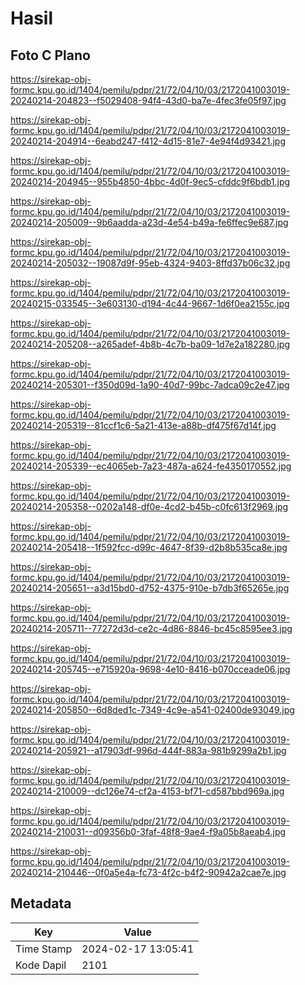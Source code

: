# Hasil

## Foto C Plano

https://sirekap-obj-formc.kpu.go.id/1404/pemilu/pdpr/21/72/04/10/03/2172041003019-20240214-204823--f5029408-94f4-43d0-ba7e-4fec3fe05f97.jpg

https://sirekap-obj-formc.kpu.go.id/1404/pemilu/pdpr/21/72/04/10/03/2172041003019-20240214-204914--6eabd247-f412-4d15-81e7-4e94f4d93421.jpg

https://sirekap-obj-formc.kpu.go.id/1404/pemilu/pdpr/21/72/04/10/03/2172041003019-20240214-204945--955b4850-4bbc-4d0f-9ec5-cfddc9f6bdb1.jpg

https://sirekap-obj-formc.kpu.go.id/1404/pemilu/pdpr/21/72/04/10/03/2172041003019-20240214-205009--9b6aadda-a23d-4e54-b49a-fe6ffec9e687.jpg

https://sirekap-obj-formc.kpu.go.id/1404/pemilu/pdpr/21/72/04/10/03/2172041003019-20240214-205032--19087d9f-95eb-4324-9403-8ffd37b06c32.jpg

https://sirekap-obj-formc.kpu.go.id/1404/pemilu/pdpr/21/72/04/10/03/2172041003019-20240215-033545--3e603130-d194-4c44-9667-1d6f0ea2155c.jpg

https://sirekap-obj-formc.kpu.go.id/1404/pemilu/pdpr/21/72/04/10/03/2172041003019-20240214-205208--a265adef-4b8b-4c7b-ba09-1d7e2a182280.jpg

https://sirekap-obj-formc.kpu.go.id/1404/pemilu/pdpr/21/72/04/10/03/2172041003019-20240214-205301--f350d09d-1a90-40d7-99bc-7adca09c2e47.jpg

https://sirekap-obj-formc.kpu.go.id/1404/pemilu/pdpr/21/72/04/10/03/2172041003019-20240214-205319--81ccf1c6-5a21-413e-a88b-df475f67d14f.jpg

https://sirekap-obj-formc.kpu.go.id/1404/pemilu/pdpr/21/72/04/10/03/2172041003019-20240214-205339--ec4065eb-7a23-487a-a624-fe4350170552.jpg

https://sirekap-obj-formc.kpu.go.id/1404/pemilu/pdpr/21/72/04/10/03/2172041003019-20240214-205358--0202a148-df0e-4cd2-b45b-c0fc613f2969.jpg

https://sirekap-obj-formc.kpu.go.id/1404/pemilu/pdpr/21/72/04/10/03/2172041003019-20240214-205418--1f592fcc-d99c-4647-8f39-d2b8b535ca8e.jpg

https://sirekap-obj-formc.kpu.go.id/1404/pemilu/pdpr/21/72/04/10/03/2172041003019-20240214-205651--a3d15bd0-d752-4375-910e-b7db3f65265e.jpg

https://sirekap-obj-formc.kpu.go.id/1404/pemilu/pdpr/21/72/04/10/03/2172041003019-20240214-205711--77272d3d-ce2c-4d86-8846-bc45c8595ee3.jpg

https://sirekap-obj-formc.kpu.go.id/1404/pemilu/pdpr/21/72/04/10/03/2172041003019-20240214-205745--e715920a-9698-4e10-8416-b070cceade06.jpg

https://sirekap-obj-formc.kpu.go.id/1404/pemilu/pdpr/21/72/04/10/03/2172041003019-20240214-205850--6d8ded1c-7349-4c9e-a541-02400de93049.jpg

https://sirekap-obj-formc.kpu.go.id/1404/pemilu/pdpr/21/72/04/10/03/2172041003019-20240214-205921--a17903df-996d-444f-883a-981b9299a2b1.jpg

https://sirekap-obj-formc.kpu.go.id/1404/pemilu/pdpr/21/72/04/10/03/2172041003019-20240214-210009--dc126e74-cf2a-4153-bf71-cd587bbd969a.jpg

https://sirekap-obj-formc.kpu.go.id/1404/pemilu/pdpr/21/72/04/10/03/2172041003019-20240214-210031--d09356b0-3faf-48f8-9ae4-f9a05b8aeab4.jpg

https://sirekap-obj-formc.kpu.go.id/1404/pemilu/pdpr/21/72/04/10/03/2172041003019-20240214-210446--0f0a5e4a-fc73-4f2c-b4f2-90942a2cae7e.jpg


## Metadata

| Key        | Value               |
| ---------- | ------------------- |
| Time Stamp | 2024-02-17 13:05:41 |
| Kode Dapil | 2101                |



